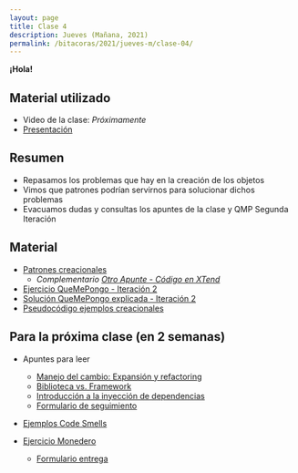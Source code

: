 ```yaml
---
layout: page
title: Clase 4
description: Jueves (Mañana, 2021)
permalink: /bitacoras/2021/jueves-m/clase-04/
---
```


**¡Hola!**


## Material utilizado

- Video de la clase: _Próximamente_
- [Presentación](https://docs.google.com/presentation/d/1gDOc-G3ujHDfaCkbxk_JUSEPygI3zcG_6Wu28U32tOA/edit?usp=sharing)

## Resumen

- Repasamos los problemas que hay en la creación de los objetos
- Vimos que patrones podrían servirnos para solucionar dichos problemas
- Evacuamos dudas y consultas los apuntes de la clase y QMP Segunda Iteración

## Material

* [Patrones creacionales](https://docs.google.com/document/d/193WbUewu9RvK8Nv9orpxSoXeVA3R5Az1uYHhg8NRMtQ/)
  * _Complementario [Otro Apunte - Código en XTend](https://docs.google.com/document/d/1UhHVskJKyw7y28AsAASsCXtIodEiJ4coEOiw0QdlOTo/edit)_
* [Ejercicio QueMePongo - Iteración 2](https://docs.google.com/document/d/10j6XB9zIhl5xox2xBEDEFsgPmueHMkyvLSHcLxl_27Y)
* [Solución QueMePongo explicada - Iteración 2](https://docs.google.com/document/d/1NeSJWVvj5JlEZo89kh99lO22X7GCJsPETSuNfw6cVeM)
* [Pseudocódigo ejemplos creacionales](https://github.com/dds-utn/ejemplos-creacionales)
## Para la próxima clase (en 2 semanas)

* Apuntes para leer
  * [Manejo del cambio: Expansión y refactoring](https://docs.google.com/document/d/1cAje0qwy3Cus_ob0r-tatbcT01sDFeLt3MmSVmLeSxk/edit?usp=sharing)
  * [Biblioteca vs. Framework](https://docs.google.com/document/d/1D_MCoh4J8kL1MAKNlbDgAMu2nYxri-81nZBYOPFWnO0/edit#heading=h.6ab0fffv8tld)
  * [Introducción a la inyección de dependencias](https://docs.google.com/document/d/1GsW-hVF0XR76KunDILqkltyE1KIBvj3ldCCkyStjne0/edit?usp=sharing)
  * [Formulario de seguimiento](https://docs.google.com/forms/d/e/1FAIpQLSdL9W_hP5c-GIiKDYyd3PvJXpvcBXIhXvG_jbanUN4yIh5rqw/viewform)

* [Ejemplos Code Smells](https://docs.google.com/document/d/1N-ZFQqcmge7TozZ1zOcW1tbFrn9IFEJm91X8MFGysik/edit?usp=sharing)
* [Ejercicio Monedero](https://github.com/dds-utn/dds-monedero-java8)
  * [Formulario entrega](https://docs.google.com/forms/d/e/1FAIpQLSe-kGDSlPHwDDscaXXISdaDW3_Tgxje7tGu3XKuft79PZudGw/viewform)

